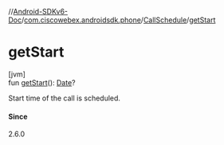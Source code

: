 //[Android-SDKv6-Doc](../../../index.md)/[com.ciscowebex.androidsdk.phone](../index.md)/[CallSchedule](index.md)/[getStart](get-start.md)

# getStart

[jvm]\
fun [getStart](get-start.md)(): [Date](https://docs.oracle.com/javase/8/docs/api/java/util/Date.html)?

Start time of the call is scheduled.

#### Since

2.6.0

